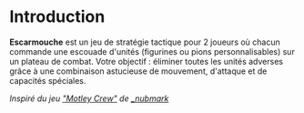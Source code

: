 # Introduction

**Escarmouche** est un jeu de stratégie tactique pour 2 joueurs où chacun commande une escouade d'unités (figurines ou pions personnalisables) sur un plateau de combat. Votre objectif : éliminer toutes les unités adverses grâce à une combinaison astucieuse de mouvement, d'attaque et de capacités spéciales.

_Inspiré du jeu ["Motley Crew"](https://www.youtube.com/watch?v=wD2rijeN2Bg) de [\_nubmark](https://www.youtube.com/@_nubmark)_
